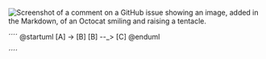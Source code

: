 ![Screenshot of a comment on a GitHub issue showing an image, added in the Markdown, of an Octocat smiling and raising a tentacle.](https://myoctocat.com/assets/images/base-octocat.svg)

´´´´
@startuml
[A] -> [B]
[B] --_> [C]
@enduml

´´´´
